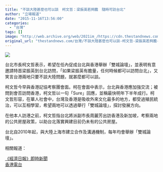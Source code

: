 ```yaml
---
title: "不談大陸甚麼也可以談　柯文哲：梁振英若夠膽　隨時可訪台北"
author: "立場報道"
date: "2015-11-16T13:56:00"
categories:
  - "台灣"
tags: []
image: "http://web.archive.org/web/2021im_/https://cdn.thestandnews.com/media/photos/cache/20151116-09_Cdkiu_1200x0.png"
original_url: "thestandnews.com/台灣/不談大陸甚麼也可以談-柯文哲-梁振英若夠膽-隨時可訪台北"
---
```

![](http://web.archive.org/web/2021im_/https://cdn.thestandnews.com/media/photos/cache/20151116-09_Cdkiu_1200x0.png)

台北市長柯文哲表示，希望在任內促成台北與香港舉辦「雙城論壇」，並表明有意邀請特首梁振英到台北訪問，「如果梁振英有膽量，任何時候都可以訪問台北」，又笑言台港兩地只要不談大陸問題，就甚麼都可以談。

柯文哲今早與香港記協考察團會面。柯在會面中表示，台北與香港應加強交流；被問到會否訪問香港，柯文哲以一句「Sure」回應，並稱最快明年下半年成行。柯文哲形容，在華人社會中，台灣及香港是吸收外來文化最多的地方，都受過殖民統治，可以互相學習，希望兩地可以透過舉行「雙城論壇」，探討發展方向。

在他本人訪港之前，柯文哲指台北將派副市長周麗芳出訪香港及新加坡，考察兩地的公共房屋政策，以助台北落實興建目前仍未有的公共房屋。

台北自2010年起，與大陸上海市建立合作及溝通機制，每年均會舉辦「雙城論壇」。

相關報道：

[《經濟日報》即時新聞](http://web.archive.org/web/20210629054514/http://china.hket.com/article/993712/%E6%9F%AF%E6%96%87%E5%93%B2%E9%9C%B8%E6%B0%A3%E9%82%80%E8%AB%8B%EF%BC%9A%E6%A2%81%E6%8C%AF%E8%8B%B1%E5%A6%82%E5%A4%A0%E8%86%BD%20%E5%8F%AF%E9%9A%A8%E6%99%82%E8%A8%AA%E5%8F%B0%E5%8C%97)  
[香港電台](http://web.archive.org/web/20210629054514/http://news.rthk.hk/rthk/ch/component/k2/1223842-20151116.htm)